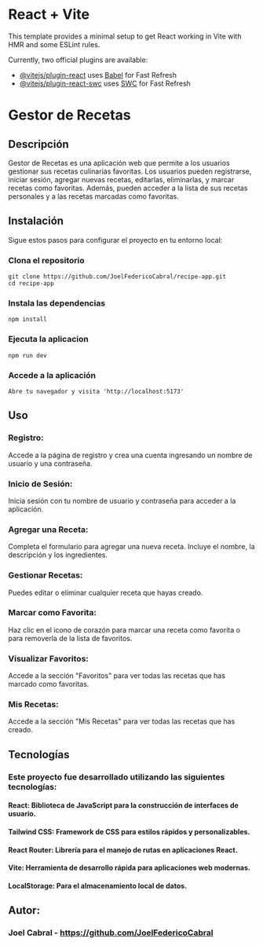# React + Vite

This template provides a minimal setup to get React working in Vite with HMR and some ESLint rules.

Currently, two official plugins are available:

- [@vitejs/plugin-react](https://github.com/vitejs/vite-plugin-react/blob/main/packages/plugin-react/README.md) uses [Babel](https://babeljs.io/) for Fast Refresh
- [@vitejs/plugin-react-swc](https://github.com/vitejs/vite-plugin-react-swc) uses [SWC](https://swc.rs/) for Fast Refresh

# Gestor de Recetas

## Descripción
Gestor de Recetas es una aplicación web que permite a los usuarios
gestionar sus recetas culinarias favoritas. Los usuarios pueden registrarse,
iniciar sesión, agregar nuevas recetas, editarlas, eliminarlas, y marcar
recetas como favoritas. Además, pueden acceder a la lista de sus recetas
personales y a las recetas marcadas como favoritas.

## Instalación
Sigue estos pasos para configurar el proyecto en tu entorno local:

### Clona el repositorio
    git clone https://github.com/JoelFedericoCabral/recipe-app.git
    cd recipe-app

### Instala las dependencias
    npm install

### Ejecuta la aplicacion
    npm run dev

### Accede a la aplicación
    Abre tu navegador y visita 'http://localhost:5173'

## Uso
### Registro:
Accede a la página de registro y crea una cuenta ingresando un nombre de usuario y una contraseña.

### Inicio de Sesión:
Inicia sesión con tu nombre de usuario y contraseña para acceder a la aplicación.

### Agregar una Receta:
Completa el formulario para agregar una nueva receta. Incluye el nombre, la descripción y los ingredientes.

### Gestionar Recetas:
Puedes editar o eliminar cualquier receta que hayas creado.

### Marcar como Favorita:
Haz clic en el icono de corazón para marcar una receta como favorita o para removerla de la lista de favoritos.

### Visualizar Favoritos:
Accede a la sección "Favoritos" para ver todas las recetas que has marcado como favoritas.

### Mis Recetas:
Accede a la sección "Mis Recetas" para ver todas las recetas que has creado.

## Tecnologías
### Este proyecto fue desarrollado utilizando las siguientes tecnologías:

#### React: Biblioteca de JavaScript para la construcción de interfaces de usuario.
#### Tailwind CSS: Framework de CSS para estilos rápidos y personalizables.
#### React Router: Librería para el manejo de rutas en aplicaciones React.
#### Vite: Herramienta de desarrollo rápida para aplicaciones web modernas.
#### LocalStorage: Para el almacenamiento local de datos.

## Autor:
### Joel Cabral - https://github.com/JoelFedericoCabral
